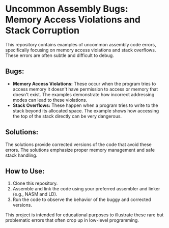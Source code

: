 # Uncommon Assembly Bugs: Memory Access Violations and Stack Corruption

This repository contains examples of uncommon assembly code errors, specifically focusing on memory access violations and stack overflows.  These errors are often subtle and difficult to debug.

## Bugs:

* **Memory Access Violations:** These occur when the program tries to access memory it doesn't have permission to access or memory that doesn't exist.  The examples demonstrate how incorrect addressing modes can lead to these violations.
* **Stack Overflows:** These happen when a program tries to write to the stack beyond its allocated space. The example shows how accessing the top of the stack directly can be very dangerous.

## Solutions:

The solutions provide corrected versions of the code that avoid these errors.  The solutions emphasize proper memory management and safe stack handling. 

## How to Use:

1. Clone this repository.
2. Assemble and link the code using your preferred assembler and linker (e.g., NASM and LD).
3. Run the code to observe the behavior of the buggy and corrected versions.

This project is intended for educational purposes to illustrate these rare but problematic errors that often crop up in low-level programming.